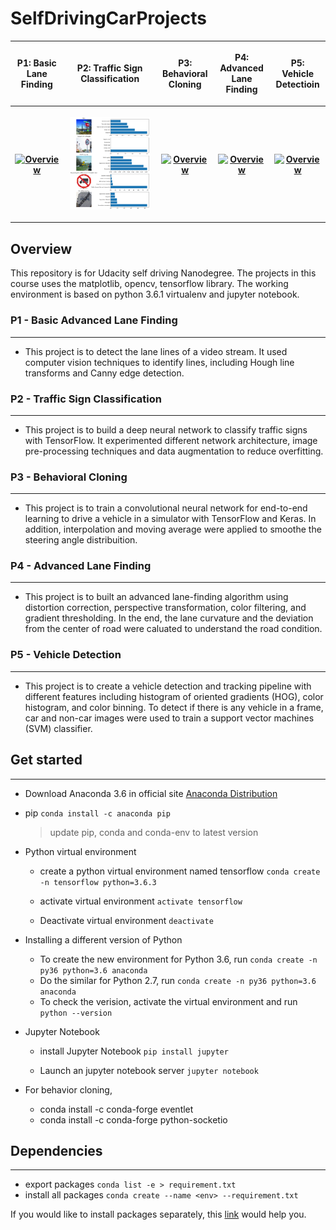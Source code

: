 # SelfDrivingCarProjects

<!-- <img src="./img/cover.jpeg" alt="Overview" width="400px" height="267px"> -->

<table style="width:100%">
  <tr>
    <th>
      <p align="center">P1: Basic Lane Finding</p>
    </th>
    <th>
      <p align="center">P2: Traffic Sign Classification</p>
    </th>
    <th>
      <p align="center">P3: Behavioral Cloning</p>
    </th>
    <th>
      <p align="center">P4: Advanced Lane Finding</p>
    </th>
    <th>
      <p align="center">P5: Vehicle Detectioin</p>
    </th>
  </tr>
  <tr>
    <th>
      <p align="center">
           <a href="https://github.com/YouYueHuang/SelfDrivingCarProjects/tree/master/P1-LaneLines"><img src=".//P1-LaneLines//img//P1_example.gif" alt="Overview" width="95%"></a>
      </p>
    </th>
        <th><p align="center">
           <a href="https://github.com/YouYueHuang/SelfDrivingCarProjects/tree/master/P2-Traffic-Sign-Classifier"><img src=".//P2-Traffic-Sign-Classifier//img//top5_prediction_2.png" alt="Overview" width="95%"></a>
        </p>
    </th>
       <th><p align="center">
           <a href="https://github.com/YouYueHuang/SelfDrivingCarProjects/tree/master/P3-Behavioral-Cloning"><img src=".//P3-Behavioral-Cloning//imgs//record_03.gif" alt="Overview" width="95%"></a>
        </p>
    </th>
        <th><p align="center">
           <a href="https://github.com/YouYueHuang/SelfDrivingCarProjects/tree/master/P4-advance-lane-finding"><img src=".//P4-advance-lane-finding//imgs//perspective_view_project_video.gif" alt="Overview" width="95%"></a>
        </p>
    </th>
        <th><p align="center">
           <a href="https://github.com/YouYueHuang/SelfDrivingCarProjects/tree/master/P5-Vehicle-Detection"><img src=".//P5-Vehicle-Detection//img//02.gif" alt="Overview" width="95%"></a>
        </p>
    </th>
  </tr>
</table>

## Overview

This repository is for Udacity self driving Nanodegree. The projects in this course uses the matplotlib, opencv, tensorflow library. The working environment is based on python 3.6.1 virtualenv and jupyter notebook. 

### P1 - Basic Advanced Lane Finding
---
* This project is to detect the lane lines of a video stream. It used computer vision techniques to identify lines, including Hough line transforms and Canny edge detection.

### P2 - Traffic Sign Classification
---
* This project is to build a deep neural network to classify traffic signs with TensorFlow. It experimented different network architecture, image pre-processing techniques and data augmentation to reduce overfitting.

### P3 - Behavioral Cloning
---
* This project is to train a convolutional neural network for end-to-end learning to drive a vehicle in a simulator with TensorFlow and Keras. In addition, interpolation and moving average were applied to smoothe the steering angle distribuition.

### P4 - Advanced Lane Finding
---
* This project is to built an advanced lane-finding algorithm using distortion correction, perspective transformation, color filtering, and gradient thresholding. In the end, the lane curvature and the deviation from the center of road were caluated to understand the road condition.

### P5 - Vehicle Detection
---
* This project is to create a vehicle detection and tracking pipeline with different features including histogram of oriented gradients (HOG), color histogram, and color binning. To detect if there is any vehicle in a frame, car and non-car images were used to train a support vector machines (SVM) classifier. 

##  Get started
------

* Download Anaconda 3.6 in official site
[Anaconda Distribution](https://www.anaconda.com/download/#windows)

* pip `conda install -c anaconda pip`

  > update pip, conda and conda-env to latest version

* Python virtual environment
  
  - create a python virtual environment named tensorflow `conda create -n tensorflow python=3.6.3`

  - activate virtual environment `activate tensorflow`

  - Deactivate virtual environment `deactivate`

* Installing a different version of Python

  - To create the new environment for Python 3.6, run `conda create -n py36 python=3.6 anaconda`
  - Do the similar for Python 2.7, run `conda create -n py36 python=3.6 anaconda`
  - To check the verision, activate the virtual environment and run `python --version`

* Jupyter Notebook 

  - install Jupyter Notebook `pip install jupyter`

  - Launch an jupyter notebook server `jupyter notebook`

* For behavior cloning,
  
  - conda install -c conda-forge eventlet
  - conda install -c conda-forge python-socketio

## Dependencies 
------
* export packages `conda list -e > requirement.txt`
* install all packages `conda create --name <env> --requirement.txt`

If you would like to install packages separately, this [link](Package_description.md) would help you. 